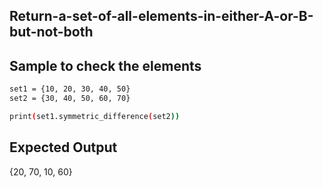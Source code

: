 ## Return-a-set-of-all-elements-in-either-A-or-B-but-not-both
## Sample to check the elements
```sh
set1 = {10, 20, 30, 40, 50}
set2 = {30, 40, 50, 60, 70}

print(set1.symmetric_difference(set2))
```
## Expected Output
{20, 70, 10, 60}


